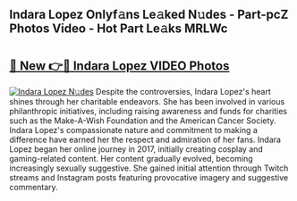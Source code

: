 ## Indara Lopez Onlyf𝚊ns Le𝚊ked N𝚞des - Part-pcZ Photos Video - Hot Part Le𝚊ks MRLWc

# <h2><a href="http://ab48061.deff.icu/?id=Indara+Lopez">🔗 New 👉🔴 Indara Lopez VIDEO Photos</a></h2>

[![Indara Lopez N𝚞des](https://i.imgur.com/rIISA9y.gif)](http://ab48061.deff.icu/?id=Indara+Lopez)
Despite the controversies, Indara Lopez's heart shines through her charitable endeavors. She has been involved in various philanthropic initiatives, including raising awareness and funds for charities such as the Make-A-Wish Foundation and the American Cancer Society. Indara Lopez's compassionate nature and commitment to making a difference have earned her the respect and admiration of her fans. Indara Lopez began her online journey in 2017, initially creating cosplay and gaming-related content. Her content gradually evolved, becoming increasingly sexually suggestive. She gained initial attention through Twitch streams and Instagram posts featuring provocative imagery and suggestive commentary.

